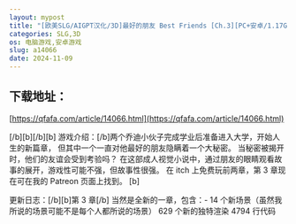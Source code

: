 ```yaml
---
layout: mypost
title: "[欧美SLG/AIGPT汉化/3D]最好的朋友 Best Friends [Ch.3][PC+安卓/1.17G]"
categories: SLG,3D
os: 电脑游戏,安卓游戏
slug: a14066
date: 2024-11-09
---
```


## 下载地址：

[https://qfafa.com/article/14066.html](https://qfafa.com/article/14066.html)

\[/b\]\[b\]\[/b\]\[b\]
游戏介绍：\[/b\]两个乔迪小伙子完成学业后准备进入大学，开始人生的新篇章，
但其中一个一直对他最好的朋友隐瞒着一个大秘密。
当秘密被揭开时，他们的友谊会受到考验吗？
在这部成人视觉小说中，通过朋友的眼睛观看故事的展开，游戏性可能不强，但故事性很强。
在 itch 上免费玩前两章，第 3 章现在可在我的 Patreon 页面上找到。
\[b\]

更新日志：\[/b\]\[b\]第 3 章\[/b\]
当然是全新的一章，包含：-
14 个新场景（虽然我所说的场景可能不是每个人都所说的场景）
629 个新的独特渲染
4794 行代码